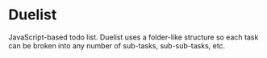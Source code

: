 # Duelist
JavaScript-based todo list. Duelist uses a folder-like structure so each task can be broken into any number of sub-tasks, sub-sub-tasks, etc.
